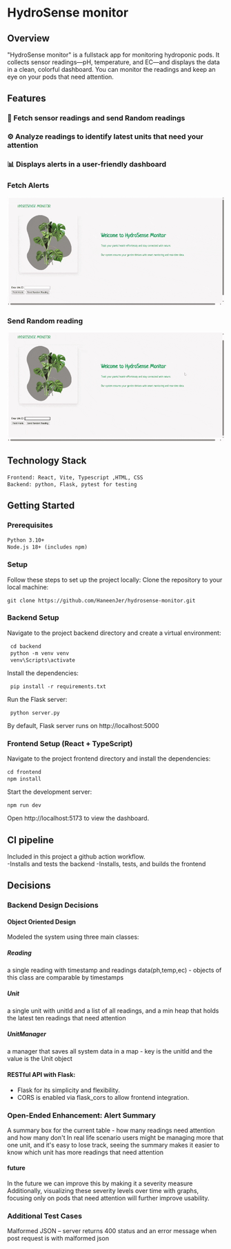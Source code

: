 # HydroSense monitor

## Overview
"HydroSense monitor" is a fullstack app for monitoring hydroponic pods.
It collects sensor readings—pH, temperature, and EC—and displays the data in a clean, colorful dashboard.
You can monitor the readings and keep an eye on your pods that need attention.

## Features

 ### 📡 Fetch sensor readings and send Random readings
 ### ⚙️ Analyze readings to identify latest units that need your attention
 ### 📊 Displays alerts in a user-friendly dashboard

### Fetch Alerts
 <img src="fetchAlerts.gif" width="700"/>

### Send Random reading
<img src="randomReading.gif" width="700"/>

   
##  Technology Stack
    Frontend: React, Vite, Typescript ,HTML, CSS
    Backend: python, Flask, pytest for testing 
    
##  Getting Started
###  Prerequisites
    Python 3.10+
    Node.js 18+ (includes npm)

###  Setup
   Follow these steps to set up the project locally:
   Clone the repository to your local machine:
   
    git clone https://github.com/HaneenJer/hydrosense-monitor.git
    
   ### Backend Setup
   Navigate to the project backend directory and create a virtual environment:

     cd backend
     python -m venv venv
     venv\Scripts\activate 

   Install the dependencies: 
    
     pip install -r requirements.txt

   Run the Flask server:

     python server.py

   By default, Flask server runs on http://localhost:5000

   ### Frontend Setup (React + TypeScript)
   Navigate to the project frontend directory and install the dependencies:

    cd frontend
    npm install

   Start the development server:

    npm run dev
    
   Open http://localhost:5173 to view the dashboard.

## CI pipeline
 Included in this project a github action workflow.  
 -Installs and tests the backend
 -Installs, tests, and builds the frontend 

##  Decisions
### Backend Design Decisions
   #### Object Oriented Design
   Modeled the system using three main classes:
   ##### Reading 
   a single reading with timestamp and readings data(ph,temp,ec) - objects of this class are comparable by timestamps
   ##### Unit
   a single unit with unitId and a list of all readings, and a min heap that holds the latest ten readings that need attention
   ##### UnitManager
   a manager that saves all system data in a map - key is the unitId and the value is the Unit object 

   #### RESTful API with Flask:

   - Flask for its simplicity and flexibility.
   - CORS is enabled via flask_cors to allow frontend integration.


 ### Open-Ended Enhancement: Alert Summary
  A summary box for the current table - how many readings need attention and how many don't 
  In real life scenario users might be managing more that one unit, and it's easy to lose track, 
  seeing the summary makes it easier to know which unit has more readings that need attention 

  #### future 
   In the future we can improve this by making it a severity measure 
   Additionally, visualizing these severity levels over time with graphs, focusing only on pods that need attention will further improve usability.
    
### Additional Test Cases
 Malformed JSON – server returns 400 status and an error message when post request is with malformed json 
   
